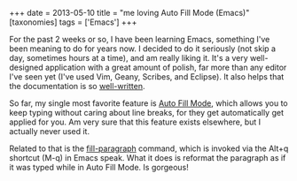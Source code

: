 +++
date = 2013-05-10
title = "me loving Auto Fill Mode (Emacs)"
[taxonomies]
tags = ['Emacs']
+++

For the past 2 weeks or so, I have been learning Emacs, something I've
been meaning to do for years now. I decided to do it seriously (not skip
a day, sometimes hours at a time), and am really liking it. It's a very
well-designed application with a great amount of polish, far more than
any editor I've seen yet (I've used Vim, Geany, Scribes, and Eclipse).
It also helps that the documentation is so [well-written].

So far, my single most favorite feature is [Auto Fill Mode], which
allows you to keep typing without caring about line breaks, for they get
automatically get applied for you. Am very sure that this feature exists
elsewhere, but I actually never used it.

Related to that is the [fill-paragraph] command, which is invoked via
the Alt+q shortcut (M-q) in Emacs speak. What it does is reformat the
paragraph as if it was typed while in Auto Fill Mode. Is gorgeous!

[well-written]: http://tshepang.net/projects-with-excellent-documentation
[Auto Fill Mode]: http://www.gnu.org/software/emacs/manual/html_node/emacs/Auto-Fill
[fill-paragraph]: http://www.gnu.org/software/emacs/manual/html_node/emacs/Fill-Commands
